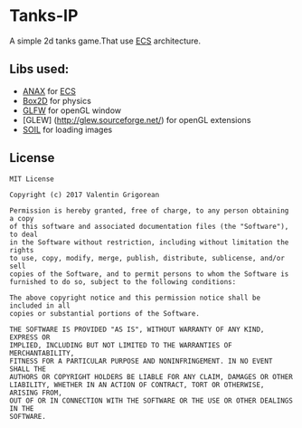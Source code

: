 # Tanks-IP
A simple 2d tanks game.That use [ECS](https://en.wikipedia.org/wiki/Entity%E2%80%93component%E2%80%93system) architecture.

## Libs used:
 - [ANAX](https://github.com/miguelmartin75/anax) for [ECS](https://en.wikipedia.org/wiki/Entity%E2%80%93component%E2%80%93system)
 - [Box2D](http://box2d.org/) for physics
 - [GLFW](http://www.glfw.org/) for openGL window
 - [GLEW] (http://glew.sourceforge.net/) for openGL extensions
 - [SOIL](http://www.lonesock.net/soil.html) for loading images

## License

    MIT License

    Copyright (c) 2017 Valentin Grigorean
    
    Permission is hereby granted, free of charge, to any person obtaining a copy
    of this software and associated documentation files (the "Software"), to deal
    in the Software without restriction, including without limitation the rights
    to use, copy, modify, merge, publish, distribute, sublicense, and/or sell
    copies of the Software, and to permit persons to whom the Software is
    furnished to do so, subject to the following conditions:
    
    The above copyright notice and this permission notice shall be included in all
    copies or substantial portions of the Software.
    
    THE SOFTWARE IS PROVIDED "AS IS", WITHOUT WARRANTY OF ANY KIND, EXPRESS OR
    IMPLIED, INCLUDING BUT NOT LIMITED TO THE WARRANTIES OF MERCHANTABILITY,
    FITNESS FOR A PARTICULAR PURPOSE AND NONINFRINGEMENT. IN NO EVENT SHALL THE
    AUTHORS OR COPYRIGHT HOLDERS BE LIABLE FOR ANY CLAIM, DAMAGES OR OTHER
    LIABILITY, WHETHER IN AN ACTION OF CONTRACT, TORT OR OTHERWISE, ARISING FROM,
    OUT OF OR IN CONNECTION WITH THE SOFTWARE OR THE USE OR OTHER DEALINGS IN THE
    SOFTWARE.
